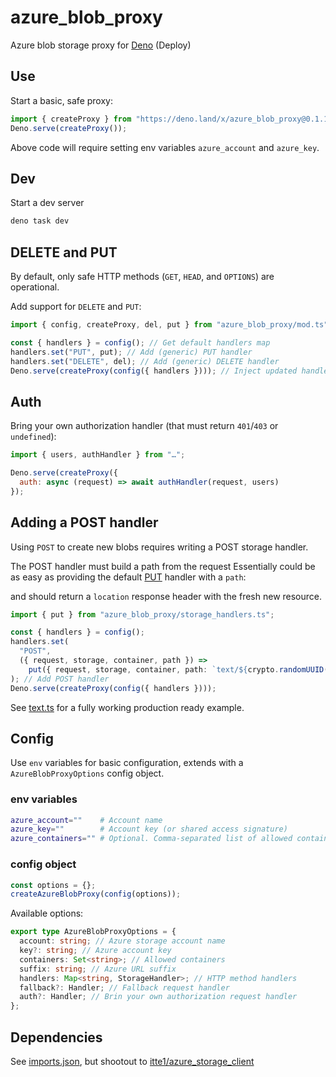 # azure_blob_proxy

Azure blob storage proxy for [Deno](https://deno.land) (Deploy)

## Use

Start a basic, safe proxy:

```js
import { createProxy } from "https://deno.land/x/azure_blob_proxy@0.1.1/mod.ts";
Deno.serve(createProxy());
```

Above code will require setting env variables `azure_account` and `azure_key`.

## Dev

Start a dev server

```sh
deno task dev
```

## DELETE and PUT

By default, only safe HTTP methods (`GET`, `HEAD`, and `OPTIONS`) are
operational.

Add support for `DELETE` and `PUT`:

```js
import { config, createProxy, del, put } from "azure_blob_proxy/mod.ts";

const { handlers } = config(); // Get default handlers map
handlers.set("PUT", put); // Add (generic) PUT handler
handlers.set("DELETE", del); // Add (generic) DELETE handler
Deno.serve(createProxy(config({ handlers }))); // Inject updated handlers
```

## Auth

Bring your own authorization handler (that must return `401`/`403` or
`undefined`):

```js
import { users, authHandler } from "…";

Deno.serve(createProxy({
  auth: async (request) => await authHandler(request, users)
});
```

## Adding a POST handler

Using `POST` to create new blobs requires writing a POST storage handler.

The POST handler must build a path from the request Essentially could be as easy
as providing the default [PUT](./storage_handlers.ts#put) handler with a `path`:

and should return a `location` response header with the fresh new resource.

```ts
import { put } from "azure_blob_proxy/storage_handlers.ts";

const { handlers } = config();
handlers.set(
  "POST",
  ({ request, storage, container, path }) =>
    put({ request, storage, container, path: `text/${crypto.randomUUID()}` }),
); // Add POST handler
Deno.serve(createProxy(config({ handlers })));
```

See [text.ts](./text.ts) for a fully working production ready example.

## Config

Use `env` variables for basic configuration, extends with a
`AzureBlobProxyOptions` config object.

### env variables

```sh
azure_account=""    # Account name
azure_key=""        # Account key (or shared access signature)
azure_containers="" # Optional. Comma-separated list of allowed containers
```

### config object

```js
const options = {};
createAzureBlobProxy(config(options));
```

Available options:

```ts
export type AzureBlobProxyOptions = {
  account: string; // Azure storage account name
  key?: string; // Azure account key
  containers: Set<string>; // Allowed containers
  suffix: string; // Azure URL suffix
  handlers: Map<string, StorageHandler>; // HTTP method handlers
  fallback?: Handler; // Fallback request handler
  auth?: Handler; // Brin your own authorization request handler
};
```

## Dependencies

See [imports.json][imports], but shootout to
[itte1/azure_storage_client][azure_storage_client]

[azure_storage_client]: https://github.com/itte1/azure_storage_client
[imports]: ./imports.json
